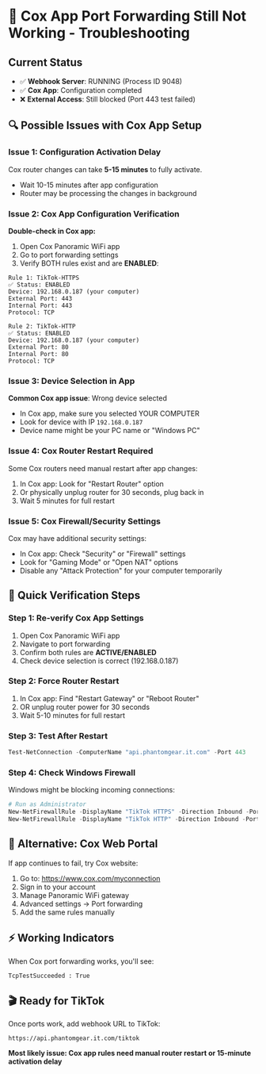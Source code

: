 # 🚨 Cox App Port Forwarding Still Not Working - Troubleshooting

## Current Status
- ✅ **Webhook Server**: RUNNING (Process ID 9048)
- ✅ **Cox App**: Configuration completed
- ❌ **External Access**: Still blocked (Port 443 test failed)

## 🔍 Possible Issues with Cox App Setup

### Issue 1: Configuration Activation Delay
Cox router changes can take **5-15 minutes** to fully activate.
- Wait 10-15 minutes after app configuration
- Router may be processing the changes in background

### Issue 2: Cox App Configuration Verification
**Double-check in Cox app:**
1. Open Cox Panoramic WiFi app
2. Go to port forwarding settings
3. Verify BOTH rules exist and are **ENABLED**:

```
Rule 1: TikTok-HTTPS
✅ Status: ENABLED
Device: 192.168.0.187 (your computer)
External Port: 443
Internal Port: 443
Protocol: TCP

Rule 2: TikTok-HTTP  
✅ Status: ENABLED
Device: 192.168.0.187 (your computer)
External Port: 80
Internal Port: 80
Protocol: TCP
```

### Issue 3: Device Selection in App
**Common Cox app issue**: Wrong device selected
- In Cox app, make sure you selected YOUR COMPUTER
- Look for device with IP `192.168.0.187`
- Device name might be your PC name or "Windows PC"

### Issue 4: Cox Router Restart Required
Some Cox routers need manual restart after app changes:
1. In Cox app: Look for "Restart Router" option
2. Or physically unplug router for 30 seconds, plug back in
3. Wait 5 minutes for full restart

### Issue 5: Cox Firewall/Security Settings
Cox may have additional security settings:
- In Cox app: Check "Security" or "Firewall" settings
- Look for "Gaming Mode" or "Open NAT" options
- Disable any "Attack Protection" for your computer temporarily

## 🔧 Quick Verification Steps

### Step 1: Re-verify Cox App Settings
1. Open Cox Panoramic WiFi app
2. Navigate to port forwarding
3. Confirm both rules are **ACTIVE/ENABLED**
4. Check device selection is correct (192.168.0.187)

### Step 2: Force Router Restart
1. In Cox app: Find "Restart Gateway" or "Reboot Router"
2. OR unplug router power for 30 seconds
3. Wait 5-10 minutes for full restart

### Step 3: Test After Restart
```powershell
Test-NetConnection -ComputerName "api.phantomgear.it.com" -Port 443
```

### Step 4: Check Windows Firewall
Windows might be blocking incoming connections:
```powershell
# Run as Administrator
New-NetFirewallRule -DisplayName "TikTok HTTPS" -Direction Inbound -Port 443 -Protocol TCP -Action Allow
New-NetFirewallRule -DisplayName "TikTok HTTP" -Direction Inbound -Port 80 -Protocol TCP -Action Allow
```

## 🎯 Alternative: Cox Web Portal
If app continues to fail, try Cox website:
1. Go to: https://www.cox.com/myconnection
2. Sign in to your account  
3. Manage Panoramic WiFi gateway
4. Advanced settings → Port forwarding
5. Add the same rules manually

## ⚡ Working Indicators
When Cox port forwarding works, you'll see:
```
TcpTestSucceeded : True
```

## 🎬 Ready for TikTok
Once ports work, add webhook URL to TikTok:
```
https://api.phantomgear.it.com/tiktok
```

**Most likely issue: Cox app rules need manual router restart or 15-minute activation delay**
